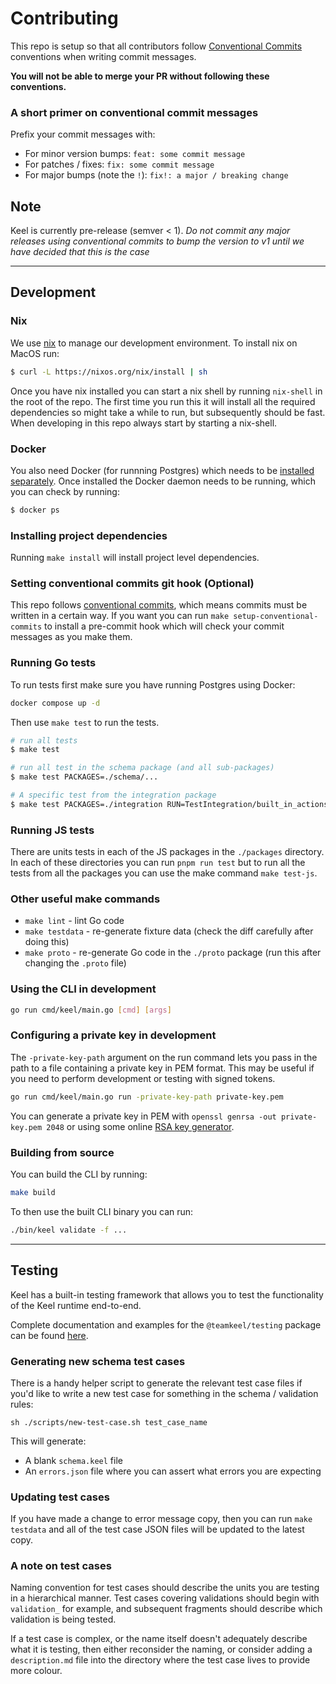 # Contributing

This repo is setup so that all contributors follow [Conventional Commits](https://www.conventionalcommits.org/en/v1.0.0/) conventions when writing commit messages.

__You will not be able to merge your PR without following these conventions.__

### A short primer on conventional commit messages

Prefix your commit messages with:

- For minor version bumps: `feat: some commit message`
- For patches / fixes: `fix: some commit message`
- For major bumps (note the `!`): `fix!: a major / breaking change`

## Note

Keel is currently pre-release (semver < 1). _Do not commit any major releases using conventional commits to bump the version to v1 until we have decided that
this is the case_

---

## Development

### Nix

We use [nix](https://nix.dev/) to manage our development environment. To install
nix on MacOS run:

```sh
$ curl -L https://nixos.org/nix/install | sh
```

Once you have nix installed you can start a nix shell by running `nix-shell` in
the root of the repo. The first time you run this it will install all the
required dependencies so might take a while to run, but subsequently should be
fast. When developing in this repo always start by starting a nix-shell.

### Docker

You also need Docker (for runnning Postgres) which needs to be
[installed separately](https://docs.docker.com/desktop/install/mac-install/).
Once installed the Docker daemon needs to be running, which you can check by
running:

```sh
$ docker ps
```

### Installing project dependencies

Running `make install` will install project level dependencies.

### Setting conventional commits git hook (Optional)

This repo follows
[conventional commits](https://www.conventionalcommits.org/en/v1.0.0/), which
means commits must be written in a certain way. If you want you can run
`make setup-conventional-commits` to install a pre-commit hook which will check
your commit messages as you make them.

### Running Go tests

To run tests first make sure you have running Postgres using Docker:

```sh
docker compose up -d
```

Then use `make test` to run the tests.

```sh
# run all tests
$ make test

# run all test in the schema package (and all sub-packages)
$ make test PACKAGES=./schema/...

# A specific test from the integration package
$ make test PACKAGES=./integration RUN=TestIntegration/built_in_actions
```

### Running JS tests

There are units tests in each of the JS packages in the `./packages` directory.
In each of these directories you can run `pnpm run test` but to run all the
tests from all the packages you can use the make command `make test-js`.

### Other useful make commands

- `make lint` - lint Go code
- `make testdata` - re-generate fixture data (check the diff carefully after
  doing this)
- `make proto` - re-generate Go code in the `./proto` package (run this after
  changing the `.proto` file)

### Using the CLI in development

```bash
go run cmd/keel/main.go [cmd] [args]
```

### Configuring a private key in development

The `-private-key-path` argument on the run command lets you pass in the path 
to a file containing a private key in PEM format. This may be useful if you 
need to perform development or testing with signed tokens.

```bash
go run cmd/keel/main.go run -private-key-path private-key.pem
```

You can generate a private key in PEM with `openssl genrsa -out private-key.pem 2048` 
or using some online [RSA key generator](https://travistidwell.com/jsencrypt/demo/index.html).


### Building from source

You can build the CLI by running:

```bash
make build
```

To then use the built CLI binary you can run:

```bash
./bin/keel validate -f ...
```

---

## Testing

Keel has a built-in testing framework that allows you to test the functionality
of the Keel runtime end-to-end.

Complete documentation and examples for the `@teamkeel/testing` package can be
found [here](/testing/package/README.md).

### Generating new schema test cases

There is a handy helper script to generate the relevant test case files if you'd like to write a new test case for something in the schema / validation rules:

```
sh ./scripts/new-test-case.sh test_case_name
```

This will generate:

- A blank `schema.keel` file
- An `errors.json` file where you can assert what errors you are expecting

### Updating test cases

If you have made a change to error message copy, then you can run `make testdata` and all of the test case JSON files will be updated to the latest copy.

### A note on test cases

Naming convention for test cases should describe the units you are testing in a hierarchical manner. Test cases covering validations should begin with `validation_` for example, and subsequent fragments should describe which validation is being tested.

If a test case is complex, or the name itself doesn't adequately describe what it is testing, then either reconsider the naming, or consider adding a `description.md` file into the directory where the test case lives to provide more colour.
